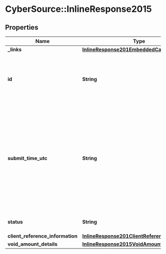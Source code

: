 # CyberSource::InlineResponse2015

## Properties
Name | Type | Description | Notes
------------ | ------------- | ------------- | -------------
**_links** | [**InlineResponse201EmbeddedCaptureLinks**](InlineResponse201EmbeddedCaptureLinks.md) |  | [optional] 
**id** | **String** | An unique identification number assigned by CyberSource to identify the submitted request. | [optional] 
**submit_time_utc** | **String** | Time of request in UTC. &#x60;Format: YYYY-MM-DDThh:mm:ssZ&#x60;  Example 2016-08-11T22:47:57Z equals August 11, 2016, at 22:47:57 (10:47:57 p.m.). The T separates the date and the time. The Z indicates UTC.  | [optional] 
**status** | **String** | The status of the submitted transaction. | [optional] 
**client_reference_information** | [**InlineResponse201ClientReferenceInformation**](InlineResponse201ClientReferenceInformation.md) |  | [optional] 
**void_amount_details** | [**InlineResponse2015VoidAmountDetails**](InlineResponse2015VoidAmountDetails.md) |  | [optional] 


